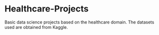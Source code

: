 # Healthcare-Projects
Basic data science projects based on the healthcare domain. The datasets used are obtained from Kaggle.
